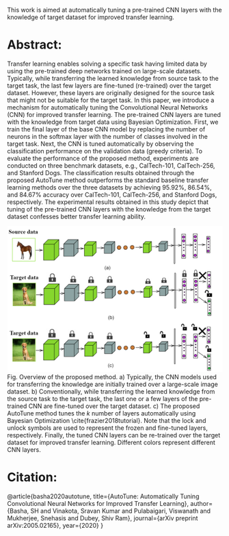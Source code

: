 This work is aimed at automatically tuning a pre-trained CNN layers with the knowledge of target dataset for improved transfer learning. 
<h1>Abstract:</h1>
Transfer learning enables solving a specific task having limited data by using the pre-trained deep networks trained on large-scale datasets. Typically, while transferring the learned knowledge from source task to the target task, the last few layers are fine-tuned (re-trained) over the target dataset. However, these layers are originally designed for the source task that might not be suitable for the target task. In this paper, we introduce a mechanism for automatically tuning the Convolutional Neural Networks (CNN) for improved transfer learning. The pre-trained CNN layers are tuned with the knowledge from target data using Bayesian Optimization. First, we train the final layer of the base CNN model by replacing the number of neurons in the softmax layer with the number of classes involved in the target task. Next, the CNN is tuned automatically by observing the classification performance on the validation data (greedy criteria). To evaluate the performance of the proposed method, experiments are conducted on three benchmark datasets, e.g., CalTech-101, CalTech-256, and Stanford Dogs. The classification results obtained through the proposed AutoTune method outperforms the standard baseline transfer learning methods over the three datasets by achieving 95.92%, 86.54%, and 84.67% accuracy over CalTech-101, CalTech-256, and Stanford Dogs, respectively. The experimental results obtained in this study depict that tuning of the pre-trained CNN layers with the knowledge from the target dataset confesses better transfer learning ability.

![Alt Text](Motivation_AutoTune1.png?raw=true "Title")
Fig. Overview of the proposed method. a) Typically, the CNN models used for transferring the knowledge are initially trained over a large-scale image dataset. b) Conventionally, while transferring the learned knowledge from the source task to the target task, the last one or a few layers of the pre-trained CNN are fine-tuned over the target dataset. c) The proposed AutoTune method tunes the $k$ number of layers automatically using Bayesian Optimization \cite{frazier2018tutorial}. Note that the lock and unlock symbols are used to represent the frozen and fine-tuned layers, respectively. Finally, the tuned CNN layers can be re-trained over the target dataset for improved transfer learning. Different colors represent different CNN layers.



<h1>Citation:</h1>
@article{basha2020autotune,
  title={AutoTune: Automatically Tuning Convolutional Neural Networks for Improved Transfer Learning},
  author={Basha, SH and Vinakota, Sravan Kumar and Pulabaigari, Viswanath and Mukherjee, Snehasis and Dubey, Shiv Ram},
  journal={arXiv preprint arXiv:2005.02165},
  year={2020}
}
